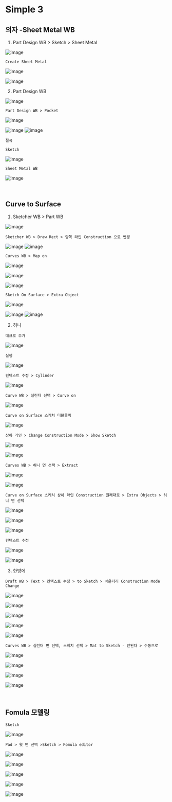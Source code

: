Simple 3
============

의자 -Sheet Metal WB
---------------------

1. Part Design WB > Sketch > Sheet Metal

![image](https://user-images.githubusercontent.com/30430227/143241637-16f0bf65-74d1-49d1-bc14-3276e2dabe5e.png)

`Create Sheet Metal`

![image](https://user-images.githubusercontent.com/30430227/143241733-584b6d24-a38b-4f7d-9b41-f1323e6431c6.png)

![image](https://user-images.githubusercontent.com/30430227/143241766-2c97e9f3-4356-4b1f-8f8c-2bf85a68953d.png)

2. Part Design WB

![image](https://user-images.githubusercontent.com/30430227/143243309-36c8393d-0211-49bb-b59f-9801c05d925c.png)

`Part Design WB > Pocket`

![image](https://user-images.githubusercontent.com/30430227/143243346-6e4d539f-72ec-4953-ba74-c182f1346c2d.png)

![image](https://user-images.githubusercontent.com/30430227/143244754-5bc7664d-b6a1-4ebe-8acb-f09e0d940f3e.png)
![image](https://user-images.githubusercontent.com/30430227/143245731-7bf95927-67e1-48c3-a3ad-f055a5e91680.png)

`절곡`

`Sketch` 

![image](https://user-images.githubusercontent.com/30430227/143246038-6a66dda0-399f-48ca-8707-910a4378c649.png)

`Sheet Metal WB`

![image](https://user-images.githubusercontent.com/30430227/143246130-69717967-5428-4d39-b8b5-dee3639bc144.png)

<br>

Curve to Surface
------------------

1. Sketcher WB > Part WB

![image](https://user-images.githubusercontent.com/30430227/143313772-da1064a5-4427-40e2-a77e-8e0385742584.png)

`Sketcher WB > Draw Rect > 양쪽 라인 Construction 으로 변경`

![image](https://user-images.githubusercontent.com/30430227/143314086-82f26e56-778e-4c2f-9827-c63faf8eff5c.png)
![image](https://user-images.githubusercontent.com/30430227/143314105-53816d9a-4e00-4f5a-8221-300004766968.png)

`Curves WB > Map on`

![image](https://user-images.githubusercontent.com/30430227/143314224-24ad45fa-55b5-4603-833c-dec9078db014.png)

![image](https://user-images.githubusercontent.com/30430227/143314257-561861b6-0aa4-49dc-95eb-371a5c3ec49f.png)

![image](https://user-images.githubusercontent.com/30430227/143314283-b2074fea-920e-468a-8f43-2b450732d366.png)

`Sketch On Surface > Extra Object`

![image](https://user-images.githubusercontent.com/30430227/143315930-d2800bff-b0cd-4125-93ff-cfc740d41f5f.png)

![image](https://user-images.githubusercontent.com/30430227/143315873-62ca6555-52e9-43ff-8c61-7f1b005d791d.png)
![image](https://user-images.githubusercontent.com/30430227/143315890-c6d41dde-8811-4385-aa84-bae785d0e0b2.png)

2. 허니

`매크로 추가`

![image](https://user-images.githubusercontent.com/30430227/143315494-9219f1e2-fec3-4218-b30d-cdc059ceb26b.png)

`실행`

![image](https://user-images.githubusercontent.com/30430227/143316102-f51a3f66-e3b8-427f-8c60-a053857b89c9.png)

`컨텍스트 수정 > Cylinder`

![image](https://user-images.githubusercontent.com/30430227/143316594-1d26db22-5cbd-4755-ac69-4b07ed3de978.png)

`Curve WB > 실린더 선택 > Curve on`

![image](https://user-images.githubusercontent.com/30430227/143316759-7e3d1dc0-43b7-49dc-96d4-4b81727df6bd.png)

`Curve on Surface 스케치 더블클릭`

![image](https://user-images.githubusercontent.com/30430227/143316830-1701d910-8f44-437f-a3d9-db6676417792.png)

`상하 라인 > Change Construction Mode > Show Sketch`

![image](https://user-images.githubusercontent.com/30430227/143317273-c6771ade-49ba-45b7-9681-09602535c650.png)

![image](https://user-images.githubusercontent.com/30430227/143317217-ac1a15e7-901b-4fcc-9d92-89e13c38ebaf.png)

`Curves WB > 허니 면 선택 > Extract`

![image](https://user-images.githubusercontent.com/30430227/143317644-e57e4554-7c0c-4e53-90a9-19eb39a2828f.png)

![image](https://user-images.githubusercontent.com/30430227/143317693-c6d1b615-2938-4fbc-94c2-cd4e2227ae09.png)

`Curve on Surface 스케치 상하 라인 Construction 원래대로 > Extra Objects > 허니 면 선택`

![image](https://user-images.githubusercontent.com/30430227/143317930-794ec20f-fdb0-4160-9d21-95167dc0a24e.png)

![image](https://user-images.githubusercontent.com/30430227/143317956-147c51b1-88f8-4641-9c0e-044301368ce0.png)

![image](https://user-images.githubusercontent.com/30430227/143317995-6b22a665-ef8c-4aa4-a615-0e98705306d3.png)

`컨텍스트 수정`

![image](https://user-images.githubusercontent.com/30430227/143318084-ed6e4eb1-b923-4bdd-8c27-d0a3f9657875.png)

![image](https://user-images.githubusercontent.com/30430227/143318113-d74b0fe3-7ff7-4794-9dbc-081521780e91.png)

3. 한방에 

`Draft WB > Text > 컨텍스트 수정 > to Sketch > 바운더리 Construction Mode Change`

![image](https://user-images.githubusercontent.com/30430227/143319623-fc654466-9b89-46bf-9547-1f6eccbaae4c.png)

![image](https://user-images.githubusercontent.com/30430227/143319685-3e90452c-3bc3-47cb-a205-776d65d3e2f9.png)

![image](https://user-images.githubusercontent.com/30430227/143319762-12da1a8a-0ad6-4387-9b12-025cabb8343b.png)

![image](https://user-images.githubusercontent.com/30430227/143319785-9e2f73b3-b69d-405b-8cc5-59dfb58c6b87.png)

![image](https://user-images.githubusercontent.com/30430227/143320028-47b14c4b-1fff-4006-b099-26fb8243c687.png)


`Curves WB > 실린더 면 선택, 스케치 선택 > Mat to Sketch - 안된다 > 수동으로 `

![image](https://user-images.githubusercontent.com/30430227/143320537-4cc27310-e471-4b66-9ba8-2c517fed13f3.png)

![image](https://user-images.githubusercontent.com/30430227/143320568-f43a4ab1-5637-419b-a563-95195d348fc4.png)

![image](https://user-images.githubusercontent.com/30430227/143320325-78125ab1-a7a5-47f4-b589-f8dc0d89d1ed.png)

![image](https://user-images.githubusercontent.com/30430227/143320679-4c3a2063-a5a7-41ec-94d9-48335c77198b.png)

<br>

Fomula 모델링
-------------

`Sketch`

![image](https://user-images.githubusercontent.com/30430227/146666810-33f69e85-3a54-4ec7-ac10-04a1029b0005.png)

`Pad > 윗 면 선택 >Sketch > Fomula editor`

![image](https://user-images.githubusercontent.com/30430227/146666854-a1cb4b21-9761-4816-90f5-91fc70710e0c.png)

![image](https://user-images.githubusercontent.com/30430227/146666858-58627b17-d2ea-47bf-86eb-576a5307f8fe.png)

![image](https://user-images.githubusercontent.com/30430227/146667666-e8c1d985-1af7-4e6e-8427-92a75f56ed16.png)

![image](https://user-images.githubusercontent.com/30430227/146667687-76a4629f-91cd-4613-90c3-2f113a3a8629.png)

![image](https://user-images.githubusercontent.com/30430227/146667726-147fe000-510c-4c27-9386-f126030aaee3.png)





